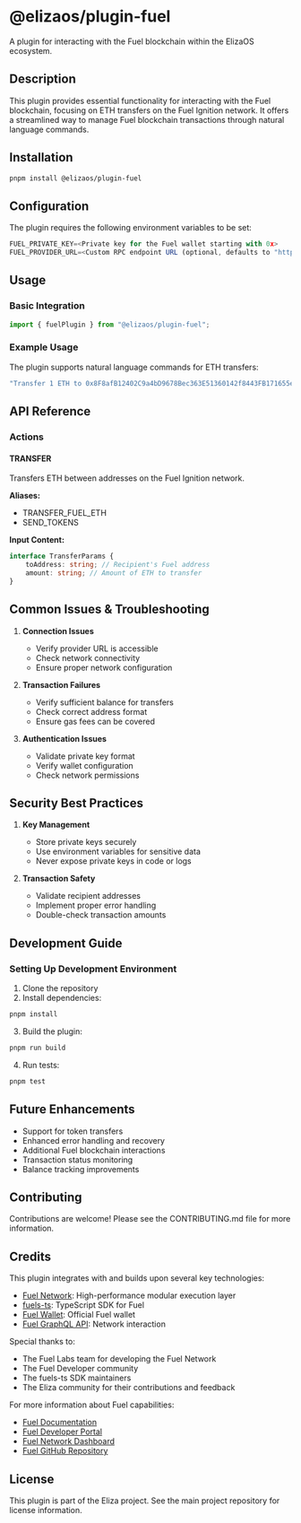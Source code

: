 # @elizaos/plugin-fuel

A plugin for interacting with the Fuel blockchain within the ElizaOS ecosystem.

## Description

This plugin provides essential functionality for interacting with the Fuel blockchain, focusing on ETH transfers on the Fuel Ignition network. It offers a streamlined way to manage Fuel blockchain transactions through natural language commands.

## Installation

```bash
pnpm install @elizaos/plugin-fuel
```

## Configuration

The plugin requires the following environment variables to be set:

```typescript
FUEL_PRIVATE_KEY=<Private key for the Fuel wallet starting with 0x>
FUEL_PROVIDER_URL=<Custom RPC endpoint URL (optional, defaults to "https://mainnet.fuel.network/v1/graphql")>
```

## Usage

### Basic Integration

```typescript
import { fuelPlugin } from "@elizaos/plugin-fuel";
```

### Example Usage

The plugin supports natural language commands for ETH transfers:

```typescript
"Transfer 1 ETH to 0x8F8afB12402C9a4bD9678Bec363E51360142f8443FB171655eEd55dB298828D1";
```

## API Reference

### Actions

#### TRANSFER

Transfers ETH between addresses on the Fuel Ignition network.

**Aliases:**

- TRANSFER_FUEL_ETH
- SEND_TOKENS

**Input Content:**

```typescript
interface TransferParams {
    toAddress: string; // Recipient's Fuel address
    amount: string; // Amount of ETH to transfer
}
```

## Common Issues & Troubleshooting

1. **Connection Issues**

    - Verify provider URL is accessible
    - Check network connectivity
    - Ensure proper network configuration

2. **Transaction Failures**

    - Verify sufficient balance for transfers
    - Check correct address format
    - Ensure gas fees can be covered

3. **Authentication Issues**
    - Validate private key format
    - Verify wallet configuration
    - Check network permissions

## Security Best Practices

1. **Key Management**

    - Store private keys securely
    - Use environment variables for sensitive data
    - Never expose private keys in code or logs

2. **Transaction Safety**
    - Validate recipient addresses
    - Implement proper error handling
    - Double-check transaction amounts

## Development Guide

### Setting Up Development Environment

1. Clone the repository
2. Install dependencies:

```bash
pnpm install
```

3. Build the plugin:

```bash
pnpm run build
```

4. Run tests:

```bash
pnpm test
```

## Future Enhancements

- Support for token transfers
- Enhanced error handling and recovery
- Additional Fuel blockchain interactions
- Transaction status monitoring
- Balance tracking improvements

## Contributing

Contributions are welcome! Please see the CONTRIBUTING.md file for more information.

## Credits

This plugin integrates with and builds upon several key technologies:

- [Fuel Network](https://fuel.network/): High-performance modular execution layer
- [fuels-ts](https://github.com/FuelLabs/fuels-ts): TypeScript SDK for Fuel
- [Fuel Wallet](https://wallet.fuel.network/): Official Fuel wallet
- [Fuel GraphQL API](https://docs.fuel.network/docs/graphql/): Network interaction

Special thanks to:

- The Fuel Labs team for developing the Fuel Network
- The Fuel Developer community
- The fuels-ts SDK maintainers
- The Eliza community for their contributions and feedback

For more information about Fuel capabilities:

- [Fuel Documentation](https://docs.fuel.network/)
- [Fuel Developer Portal](https://developers.fuel.network/)
- [Fuel Network Dashboard](https://app.fuel.network/)
- [Fuel GitHub Repository](https://github.com/FuelLabs)

## License

This plugin is part of the Eliza project. See the main project repository for license information.

